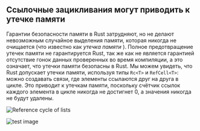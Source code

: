 ## Ссылочные зацикливания могут приводить к утечке памяти

Гарантии безопасности памяти в Rust затрудняют, но не делают невозможным случайное выделения памяти, которая никогда не очищается (что известно как *утечка памяти* ). Полное предотвращение утечек памяти не гарантируется Rust, так же как не является гарантией отсутствие гонок данных проверенных во время компиляции, а это означает, что утечки памяти безопасны в Rust. Мы можем увидеть, что Rust допускает утечки памяти, используя типы `Rc<T>` и `RefCell<T>`: можно создавать связи, где элементы ссылаются друг на друга в цикле. Это приводит к утечкам памяти, поскольку счётчик ссылок каждого элемента в цикле никогда не достигнет 0, а значения никогда не будут удалены.

<img alt="Reference cycle of lists" class="center" src="img/trpl15-04.svg">

![test image](https://i.imgur.com/k2y3saw.png)

